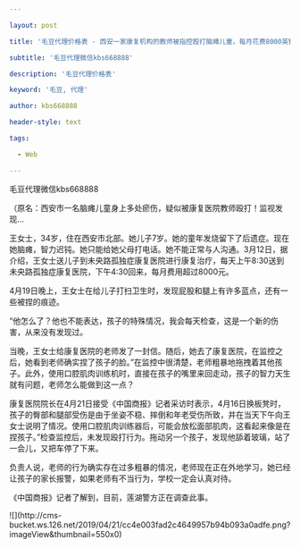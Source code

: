 ---
layout: post
title: '毛豆代理价格表 - 西安一家康复机构的教师被指控殴打脑瘫儿童，每月花费8000英镑。'
subtitle: '毛豆代理微信kbs668888'
description: '毛豆代理价格表'
keyword: '毛豆, 代理'
author: kbs668888
header-style: text
tags:
  - Web
---
毛豆代理微信kbs668888

（原名：西安市一名脑瘫儿童身上多处瘀伤，疑似被康复医院教师殴打！监视发现…

王女士，34岁，住在西安市北部。她儿子7岁。她的童年发烧留下了后遗症。现在她脑瘫，智力迟钝。她只能给她父母打电话。她不能正常与人沟通。3月12日，据介绍，王女士送儿子到未央路孤独症康复医院进行康复治疗，每天上午8:30送到未央路孤独症康复医院，下午4:30回来，每月费用超过8000元。

4月19日晚上，王女士在给儿子打扫卫生时，发现屁股和腿上有许多蓝点，还有一些被捏的痕迹。

“他怎么了？他也不能表达，孩子的特殊情况，我会每天检查，这是一个新的伤害，从来没有发现过。

当晚，王女士给康复医院的老师发了一封信。随后，她去了康复医院，在监控之后，她看到老师确实捏了孩子的脸。”在监控中很清楚，老师粗暴地拖拽着其他孩子。此外，使用口腔肌肉训练机时，直接在孩子的嘴里来回走动，孩子的智力天生就有问题，老师怎么能做到这一点？

康复医院院长在4月21日接受《中国商报》记者采访时表示，4月16日换板凳时，孩子的臀部和腿部受伤是由于坐姿不稳、摔倒和年老受伤所致，并在当天下午向王女士说明了情况。使用口腔肌肉训练器后，可能会放松面部肌肉，这看起来像是在捏孩子。”检查监控后，未发现殴打行为。拖动另一个孩子，发现他舔着玻璃，站了一会儿，又把车停了下来。

负责人说，老师的行为确实存在过多粗暴的情况，老师现在正在外地学习，她已经让孩子的家长报警，如果老师有不当行为，学校一定会认真对待。

《中国商报》记者了解到，目前，莲湖警方正在调查此事。

![](http://cms-
bucket.ws.126.net/2019/04/21/cc4e003fad2c4649957b94b093a0adfe.png?imageView&thumbnail=550x0)  

  

